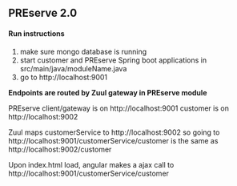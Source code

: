## PREserve 2.0

#### Run instructions
1. make sure mongo database is running
2. start customer and PREserve Spring boot applications in src/main/java/moduleName.java
3. go to http://localhost:9001

**Endpoints are routed by Zuul gateway in PREserve module**

PREserve client/gateway is on http://localhost:9001
customer is on http://localhost:9002

Zuul maps customerService to http://localhost:9002
so going to http://localhost:9001/customerService/customer
is the same as http://localhost:9002/customer

Upon index.html load, angular makes a ajax call to http://localhost:9001/customerService/customer